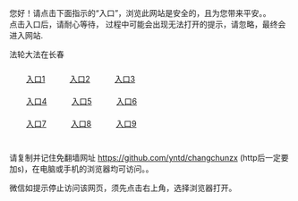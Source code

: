 您好！请点击下面指示的“入口”，浏览此网站是安全的，且为您带来平安。。 <br/>
点击入口后，请耐心等待， 过程中可能会出现无法打开的提示，请忽略，最终会进入网站. </br>

法轮大法在长春<br/>
<div style="padding:10px"><a style="margin:20px" target="_blank" href="https://d1ngpvusmuc2yg.cloudfront.net/2Qpsp?gspjn" id="ccLink1" rel="nofollow">入口1</a> <a target="_blank" style="margin:20px" href="https://d1fxtaf60g2w9r.cloudfront.net/2Qpsp?ruqycmb" id="ccLink2" rel="nofollow">入口2</a> <a style="margin:20px" target="_blank" href="https://d3gljmwxograhj.cloudfront.net/2Qpsp?zxvjhakt" id="ccLink3" rel="nofollow">入口3</a></div>

<div style="padding:10px" ><a style="margin:20px" target="_blank" href="https://d1ngpvusmuc2yg.cloudfront.net/2Qpsp?gspjn" id="ccLink4" rel="nofollow">入口4</a> <a style="margin:20px" href="https://d1fxtaf60g2w9r.cloudfront.net/2Qpsp?ruqycmb" target="_blank" id="ccLink5" rel="nofollow">入口5</a> <a style="margin:20px" href="https://d3gljmwxograhj.cloudfront.net/2Qpsp?zxvjhakt" target="_blank" id="ccLink6" rel="nofollow">入口6</a></div>

<div style="padding:10px"><a style="margin:20px" target="_blank" href="https://d1ngpvusmuc2yg.cloudfront.net/2Qpsp?gspjn" id="ccLink7" rel="nofollow">入口7</a> <a style="margin:20px" href="https://d1fxtaf60g2w9r.cloudfront.net/2Qpsp?ruqycmb" target="_blank" id="ccLink8" rel="nofollow">入口8</a> <a style="margin:20px" target="_blank" href="https://d3gljmwxograhj.cloudfront.net/2Qpsp?zxvjhakt" id="ccLink9" rel="nofollow">入口9</a></div>

<br/>



请复制并记住免翻墙网址 https://github.com/yntd/changchunzx (http后一定要加s)，在电脑或手机的浏览器均可访问。。<br/>

微信如提示停止访问该网页，须先点击右上角，选择浏览器打开。
